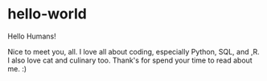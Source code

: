 # hello-world

Hello Humans!

Nice to meet you, all. I love all about coding, especially Python, SQL, and ,R. I also love cat and culinary too. Thank's for spend your time to read about me. :)
